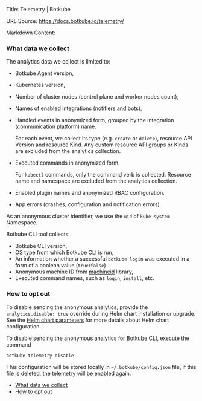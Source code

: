 Title: Telemetry | Botkube

URL Source: https://docs.botkube.io/telemetry/

Markdown Content:
### What data we collect[​](#what-data-we-collect "Direct link to What data we collect")

The analytics data we collect is limited to:

*   Botkube Agent version,
    
*   Kubernetes version,
    
*   Number of cluster nodes (control plane and worker nodes count),
    
*   Names of enabled integrations (notifiers and bots),
    
*   Handled events in anonymized form, grouped by the integration (communication platform) name.
    
    For each event, we collect its type (e.g. `create` or `delete`), resource API Version and resource Kind. Any custom resource API groups or Kinds are excluded from the analytics collection.
    
*   Executed commands in anonymized form.
    
    For `kubectl` commands, only the command verb is collected. Resource name and namespace are excluded from the analytics collection.
    
*   Enabled plugin names and anonymized RBAC configuration.
    
*   App errors (crashes, configuration and notification errors).
    

As an anonymous cluster identifier, we use the `uid` of `kube-system` Namespace.

Botkube CLI tool collects:

*   Botkube CLI version,
*   OS type from which Botkube CLI is run,
*   An information whether a successful `botkube login` was executed in a form of a boolean value (`true`/`false`)
*   Anonymous machine ID from [machineid](https://github.com/denisbrodbeck/machineid) library,
*   Executed command names, such as `login`, `install`, etc.

### How to opt out[​](#how-to-opt-out "Direct link to How to opt out")

To disable sending the anonymous analytics, provide the `analytics.disable: true` override during Helm chart installation or upgrade. See the [Helm chart parameters](https://docs.botkube.io/self-hosted-configuration/helm-chart-parameters) for more details about Helm chart configuration.

To disable sending the anonymous analytics for Botkube CLI, execute the command

```
botkube telemetry disable
```

This configuration will be stored locally in `~/.botkube/config.json` file, if this file is deleted, the telemetry will be enabled again.

*   [What data we collect](#what-data-we-collect)
*   [How to opt out](#how-to-opt-out)
